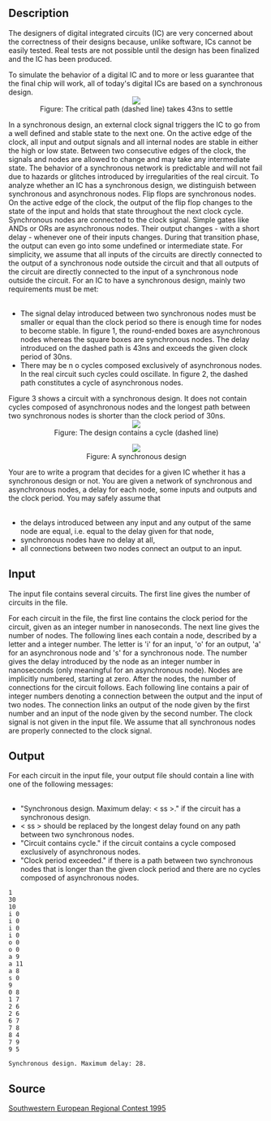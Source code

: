 <h2>Description</h2><p>The designers of digital integrated circuits (IC) are very concerned about the correctness of their designs because, unlike software, ICs cannot be easily tested. Real tests are not possible until the design has been finalized and the IC has been produced. 
</p>To simulate the behavior of a digital IC and to more or less guarantee that the final chip will work, all of today's digital ICs are based on a synchronous design. 
<center><img src="images/1272_1.jpg">
<br>Figure: The critical path (dashed line) takes 43ns to settle
<br></center><p>
</p>In a synchronous design, an external clock signal triggers the IC to go from a well defined and stable state to the next one. On the active edge of the clock, all input and output signals and all internal nodes are stable in either the high or low state. Between two consecutive edges of the clock, the signals and nodes are allowed to change and may take any intermediate state. The behavior of a synchronous network is predictable and will not fail due to hazards or glitches introduced by irregularities of the real circuit. 
To analyze whether an IC has a synchronous design, we distinguish between synchronous and asynchronous nodes. Flip flops are synchronous nodes. On the active edge of the clock, the output of the flip flop changes to the state of the input and holds that state throughout the next clock cycle. Synchronous nodes are connected to the clock signal. 
Simple gates like ANDs or ORs are asynchronous nodes. Their output changes - with a short delay - whenever one of their inputs changes. During that transition phase, the output can even go into some undefined or intermediate state. 
For simplicity, we assume that all inputs of the circuits are directly connected to the output of a synchronous node outside the circuit and that all outputs of the circuit are directly connected to the input of a synchronous node outside the circuit. 
For an IC to have a synchronous design, mainly two requirements must be met: 
<ul>
<br><li>	The signal delay introduced between two synchronous nodes must be smaller or equal than the clock period so there is enough time for nodes to become stable. In figure 1, the round-ended boxes are asynchronous nodes whereas the square boxes are synchronous nodes. The delay introduced on the dashed path is 43ns and exceeds the given clock period of 30ns. 
<br></li><li>	There may be n o cycles composed exclusively of asynchronous nodes. In the real circuit such cycles could oscillate. In figure 2, the dashed path constitutes a cycle of asynchronous nodes. 
<br></li></ul><p>
</p>Figure 3 shows a circuit with a synchronous design. It does not contain cycles composed of asynchronous nodes and the longest path between two synchronous nodes is shorter than the clock period of 30ns. 
<center><img src="images/1272_2.jpg">  
<br>Figure: The design contains a cycle (dashed line)
<br></center><p>
</p><center><img src="images/1272_3.jpg">
<br>Figure: A synchronous design
<br></center><p>
</p>Your are to write a program that decides for a given IC whether it has a synchronous design or not. You are given a network of synchronous and asynchronous nodes, a delay for each node, some inputs and outputs and the clock period. 
You may safely assume that 
<ul>
<br><li>	the delays introduced between any input and any output of the same node are equal, i.e. equal to the delay given for that node, 
<br></li><li>	synchronous nodes have no delay at all, 
<br></li><li>	all connections between two nodes connect an output to an input. 
<br></li></ul><h2>Input</h2><p>The input file contains several circuits. The first line gives the number of circuits in the file. 
</p>For each circuit in the file, the first line contains the clock period for the circuit, given as an integer number in nanoseconds. The next line gives the number of nodes. The following lines each contain a node, described by a letter and a integer number. The letter is 'i' for an input, 'o' for an output, 'a' for an asynchronous node and 's' for a synchronous node. The number gives the delay introduced by the node as an integer number in nanoseconds (only meaningful for an asynchronous node). Nodes are implicitly numbered, starting at zero. 
After the nodes, the number of connections for the circuit follows. Each following line contains a pair of integer numbers denoting a connection between the output and the input of two nodes. The connection links an output of the node given by the first number and an input of the node given by the second number. 
The clock signal is not given in the input file. We assume that all synchronous nodes are properly connected to the clock signal. 
<h2>Output</h2><p>For each circuit in the input file, your output file should contain a line with one of the following messages: 
</p><ul>
<br><li>	"Synchronous design. Maximum delay: &lt; ss &gt;." if the circuit has a synchronous design. 
<br></li><li>	&lt; ss &gt; should be replaced by the longest delay found on any path between two synchronous nodes.
<br></li><li>	"Circuit contains cycle." if the circuit contains a cycle composed exclusively of asynchronous nodes. 
<br></li><li>	"Clock period exceeded." if there is a path between two synchronous nodes that is longer than the given clock period and there are no cycles composed of asynchronous nodes. 
<br></li></ul><pre><code class="language-input1">1
30
10
i 0
i 0
i 0
i 0
o 0
o 0
a 9
a 11
a 8
s 0
9
0 8
1 7
2 6
2 6
6 7
7 8
8 4
7 9
9 5
</code></pre><pre><code class="language-output1">Synchronous design. Maximum delay: 28.</code></pre><h2>Source</h2><a href="searchproblem?field=source&amp;key=Southwestern+European+Regional+Contest+1995">Southwestern European Regional Contest 1995</a>